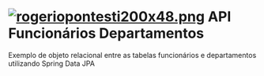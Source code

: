 # [![rogeriopontesti200x48.png](https://i.postimg.cc/GmMFXJ9q/rogeriopontesti200x48.png)](https://postimg.cc/mPH1D9YH) API Funcionários Departamentos

Exemplo de objeto relacional entre as tabelas funcionários e departamentos utilizando Spring Data JPA
